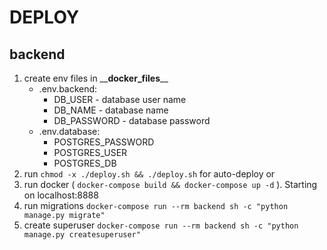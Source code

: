 # DEPLOY
## backend
1) create env files in \_\___docker_files__\_\_ 
    - .env.backend:
        - DB_USER - database user name
        - DB_NAME - database name
        - DB_PASSWORD - database password
    - .env.database:
        - POSTGRES_PASSWORD
        - POSTGRES_USER
        - POSTGRES_DB
2) run `chmod -x ./deploy.sh && ./deploy.sh` for auto-deploy or
3) run docker ( `docker-compose build && docker-compose up -d` ). Starting on localhost:8888
4) run migrations `docker-compose run --rm backend sh -c "python manage.py migrate"`
5) create superuser `docker-compose run --rm backend sh -c "python manage.py createsuperuser"`
